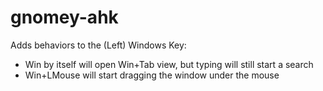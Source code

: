 # gnomey-ahk

Adds behaviors to the (Left) Windows Key:
- Win by itself will open Win+Tab view, but typing will still start a search
- Win+LMouse will start dragging the window under the mouse

